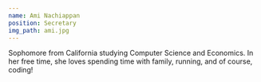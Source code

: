 ```yaml
---
name: Ami Nachiappan
position: Secretary
img_path: ami.jpg
---
```

Sophomore from California studying Computer Science and Economics. In her free time, she loves spending time with family, running, and of course, coding!
